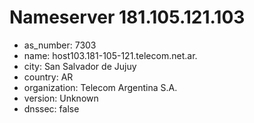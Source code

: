 # Nameserver 181.105.121.103

* as_number: 7303
* name: host103.181-105-121.telecom.net.ar.
* city: San Salvador de Jujuy
* country: AR
* organization: Telecom Argentina S.A.
* version: Unknown
* dnssec: false
